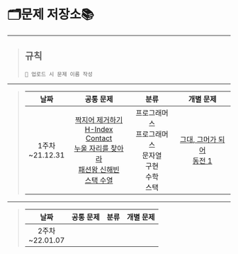 # **🗂문제 저장소📚**
----------
>## 규칙
>```
>📢 업로드 시 문제 이름 작성
>```
---------
>|**날짜**|**공통 문제**|**분류**|**개별 문제**
>|:----:|:-----:|:-----:|:-----:|
>|1주차</br>~21.12.31|[짝지어 제거하기]<br>[H-Index]<br>[Contact]<br>[누울 자리를 찾아라]<br>[패션왕 신해빈]<br>[스택 수열]<br>|프로그래머스<br>프로그래머스<br>문자열<br>구현<br>수학<br>스택<br>|[그대, 그머가 되어]<br>[동전 1]|
---------
[짝지어 제거하기]:https://programmers.co.kr/learn/courses/30/lessons/12973
[H-Index]:https://programmers.co.kr/learn/courses/30/lessons/42747
[Contact]:https://www.acmicpc.net/problem/1013
[누울 자리를 찾아라]:https://www.acmicpc.net/problem/1652
[패션왕 신해빈]:https://www.acmicpc.net/problem/9375
[스택 수열]: https://www.acmicpc.net/problem/1874
[그대, 그머가 되어]:https://www.acmicpc.net/problem/14496
[동전 1]:https://www.acmicpc.net/problem/2293
>|**날짜**|**공통 문제**|**분류**|**개별 문제**
>|:----:|:-----:|:-----:|:-----:|
>|2주차</br>~22.01.07|||
